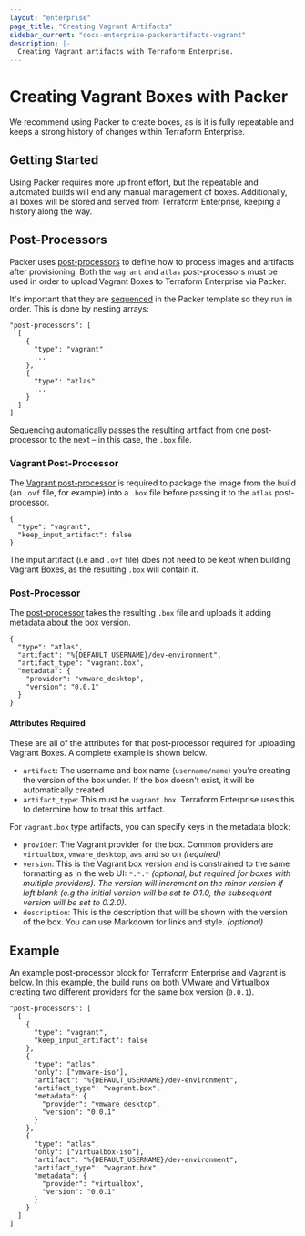 ```yaml
---
layout: "enterprise"
page_title: "Creating Vagrant Artifacts"
sidebar_current: "docs-enterprise-packerartifacts-vagrant"
description: |-
  Creating Vagrant artifacts with Terraform Enterprise.
---
```


# Creating Vagrant Boxes with Packer

We recommend using Packer to create boxes, as is it is fully repeatable and keeps a strong
history of changes within Terraform Enterprise.

## Getting Started

Using Packer requires more up front effort, but the repeatable and
automated builds will end any manual management of boxes. Additionally,
all boxes will be stored and served from Terraform Enterprise, keeping a history along
the way.

## Post-Processors

Packer uses [post-processors](https://packer.io/docs/templates/post-processors.html) to define how to process
images and artifacts after provisioning. Both the `vagrant` and `atlas` post-processors must be used in order
to upload Vagrant Boxes to Terraform Enterprise via Packer.

It's important that they are [sequenced](https://packer.io/docs/templates/post-processors.html)
in the Packer template so they run in order. This is done by nesting arrays:

    "post-processors": [
      [
        {
          "type": "vagrant"
          ...
        },
        {
          "type": "atlas"
          ...
        }
      ]
    ]

Sequencing automatically passes the resulting artifact from one
post-processor to the next – in this case, the `.box` file.

### Vagrant Post-Processor

The [Vagrant post-processor](https://packer.io/docs/post-processors/vagrant.html) is required to package the image
from the build (an `.ovf` file, for example) into a `.box` file before
passing it to the `atlas` post-processor.

    {
      "type": "vagrant",
      "keep_input_artifact": false
    }

The input artifact (i.e and `.ovf` file) does not need to be kept when building Vagrant Boxes,
as the resulting `.box` will contain it.

### Post-Processor

The [post-processor](https://packer.io/docs/post-processors/atlas.html) takes the resulting `.box` file and uploads it adding metadata about the box version.

    {
      "type": "atlas",
      "artifact": "%{DEFAULT_USERNAME}/dev-environment",
      "artifact_type": "vagrant.box",
      "metadata": {
        "provider": "vmware_desktop",
        "version": "0.0.1"
      }
    }

#### Attributes Required

These are all of the attributes for that post-processor
required for uploading Vagrant Boxes. A complete example is shown below.

- `artifact`: The username and box name (`username/name`) you're creating the version
of the box under. If the box doesn't exist, it will be automatically
created
- `artifact_type`: This must be `vagrant.box`. Terraform Enterprise uses this to determine
how to treat this artifact.

For `vagrant.box` type artifacts, you can specify keys in the metadata block:

- `provider`: The Vagrant provider for the box. Common providers are
`virtualbox`, `vmware_desktop`, `aws` and so on _(required)_
- `version`: This is the Vagrant box version and is constrained to the
same formatting as in the web UI: `*.*.*` _(optional, but required for boxes
with multiple providers). The version will increment on the minor version if left blank (e.g the initial version will be set to 0.1.0, the subsequent version will be set to 0.2.0)._
- `description`: This is the description that will be shown with the
version of the box. You can use Markdown for links and style. _(optional)_

## Example

An example post-processor block for Terraform Enterprise and Vagrant is below. In this example,
the build runs on both VMware and Virtualbox creating two
different providers for the same box version (`0.0.1`).

    "post-processors": [
      [
        {
          "type": "vagrant",
          "keep_input_artifact": false
        },
        {
          "type": "atlas",
          "only": ["vmware-iso"],
          "artifact": "%{DEFAULT_USERNAME}/dev-environment",
          "artifact_type": "vagrant.box",
          "metadata": {
            "provider": "vmware_desktop",
            "version": "0.0.1"
          }
        },
        {
          "type": "atlas",
          "only": ["virtualbox-iso"],
          "artifact": "%{DEFAULT_USERNAME}/dev-environment",
          "artifact_type": "vagrant.box",
          "metadata": {
            "provider": "virtualbox",
            "version": "0.0.1"
          }
        }
      ]
    ]
